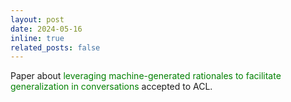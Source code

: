 ```yaml
---
layout: post
date: 2024-05-16
inline: true
related_posts: false
---
```


Paper about <span style="color: green;">leveraging machine-generated rationales to facilitate generalization in conversations</span> accepted to ACL.
